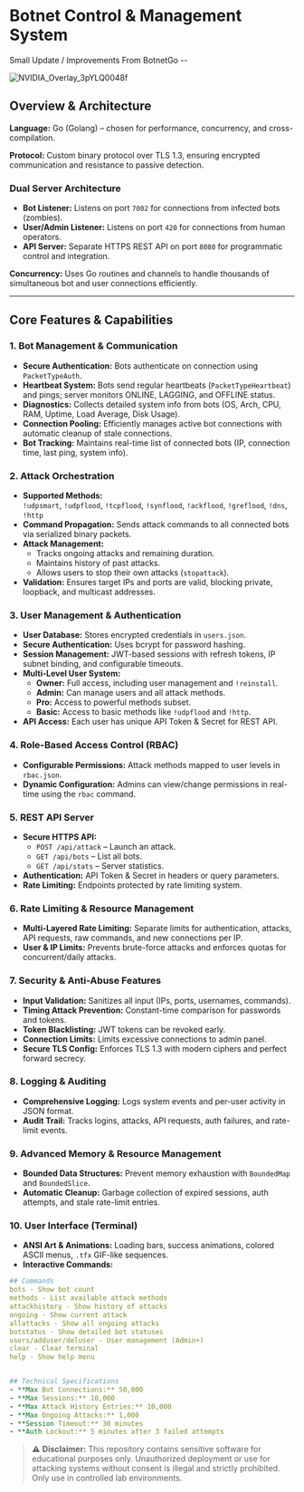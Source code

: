 # Botnet Control & Management System

Small Update / Improvements From BotnetGo -- 

![NVIDIA_Overlay_3pYLQ0048f](https://github.com/user-attachments/assets/cf1d4a33-b106-4858-ae98-15c67a6d3a43)

## Overview & Architecture

**Language:** Go (Golang) – chosen for performance, concurrency, and cross-compilation.  

**Protocol:** Custom binary protocol over TLS 1.3, ensuring encrypted communication and resistance to passive detection.  

### Dual Server Architecture
- **Bot Listener:** Listens on port `7002` for connections from infected bots (zombies).  
- **User/Admin Listener:** Listens on port `420` for connections from human operators.  
- **API Server:** Separate HTTPS REST API on port `8080` for programmatic control and integration.  

**Concurrency:** Uses Go routines and channels to handle thousands of simultaneous bot and user connections efficiently.  

---

## Core Features & Capabilities

### 1. Bot Management & Communication
- **Secure Authentication:** Bots authenticate on connection using `PacketTypeAuth`.  
- **Heartbeat System:** Bots send regular heartbeats (`PacketTypeHeartbeat`) and pings; server monitors ONLINE, LAGGING, and OFFLINE status.  
- **Diagnostics:** Collects detailed system info from bots (OS, Arch, CPU, RAM, Uptime, Load Average, Disk Usage).  
- **Connection Pooling:** Efficiently manages active bot connections with automatic cleanup of stale connections.  
- **Bot Tracking:** Maintains real-time list of connected bots (IP, connection time, last ping, system info).  

### 2. Attack Orchestration
- **Supported Methods:**  
  `!udpsmart`, `!udpflood`, `!tcpflood`, `!synflood`, `!ackflood`, `!greflood`, `!dns`, `!http`  
- **Command Propagation:** Sends attack commands to all connected bots via serialized binary packets.  
- **Attack Management:**  
  - Tracks ongoing attacks and remaining duration.  
  - Maintains history of past attacks.  
  - Allows users to stop their own attacks (`stopattack`).  
- **Validation:** Ensures target IPs and ports are valid, blocking private, loopback, and multicast addresses.  

### 3. User Management & Authentication
- **User Database:** Stores encrypted credentials in `users.json`.  
- **Secure Authentication:** Uses bcrypt for password hashing.  
- **Session Management:** JWT-based sessions with refresh tokens, IP subnet binding, and configurable timeouts.  
- **Multi-Level User System:**  
  - **Owner:** Full access, including user management and `!reinstall`.  
  - **Admin:** Can manage users and all attack methods.  
  - **Pro:** Access to powerful methods subset.  
  - **Basic:** Access to basic methods like `!udpflood` and `!http`.  
- **API Access:** Each user has unique API Token & Secret for REST API.  

### 4. Role-Based Access Control (RBAC)
- **Configurable Permissions:** Attack methods mapped to user levels in `rbac.json`.  
- **Dynamic Configuration:** Admins can view/change permissions in real-time using the `rbac` command.  

### 5. REST API Server
- **Secure HTTPS API:**  
  - `POST /api/attack` – Launch an attack.  
  - `GET /api/bots` – List all bots.  
  - `GET /api/stats` – Server statistics.  
- **Authentication:** API Token & Secret in headers or query parameters.  
- **Rate Limiting:** Endpoints protected by rate limiting system.  

### 6. Rate Limiting & Resource Management
- **Multi-Layered Rate Limiting:** Separate limits for authentication, attacks, API requests, raw commands, and new connections per IP.  
- **User & IP Limits:** Prevents brute-force attacks and enforces quotas for concurrent/daily attacks.  

### 7. Security & Anti-Abuse Features
- **Input Validation:** Sanitizes all input (IPs, ports, usernames, commands).  
- **Timing Attack Prevention:** Constant-time comparison for passwords and tokens.  
- **Token Blacklisting:** JWT tokens can be revoked early.  
- **Connection Limits:** Limits excessive connections to admin panel.  
- **Secure TLS Config:** Enforces TLS 1.3 with modern ciphers and perfect forward secrecy.  

### 8. Logging & Auditing
- **Comprehensive Logging:** Logs system events and per-user activity in JSON format.  
- **Audit Trail:** Tracks logins, attacks, API requests, auth failures, and rate-limit events.  

### 9. Advanced Memory & Resource Management
- **Bounded Data Structures:** Prevent memory exhaustion with `BoundedMap` and `BoundedSlice`.  
- **Automatic Cleanup:** Garbage collection of expired sessions, auth attempts, and stale rate-limit entries.  

### 10. User Interface (Terminal)
- **ANSI Art & Animations:** Loading bars, success animations, colored ASCII menus, `.tfx` GIF-like sequences.  
- **Interactive Commands:**
```yaml
## Commands
bots - Show bot count
methods - List available attack methods
attackhistory - Show history of attacks
ongoing - Show current attack
allattacks - Show all ongoing attacks
botstatus - Show detailed bot statuses
users/adduser/deluser - User management (Admin+)
clear - Clear terminal
help - Show help menu
```


```yaml

## Technical Specifications
- **Max Bot Connections:** 50,000  
- **Max Sessions:** 10,000  
- **Max Attack History Entries:** 10,000  
- **Max Ongoing Attacks:** 1,000  
- **Session Timeout:** 30 minutes  
- **Auth Lockout:** 5 minutes after 3 failed attempts  
```

> ⚠ **Disclaimer:** This repository contains sensitive software for educational purposes only. Unauthorized deployment or use for attacking systems without consent is illegal and strictly prohibited. Only use in controlled lab environments.

